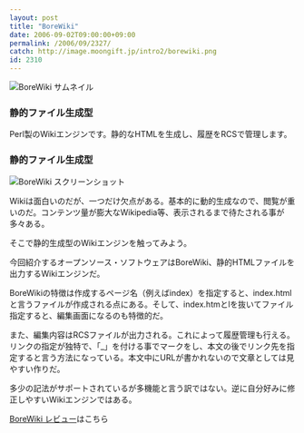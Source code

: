 ```yaml
---
layout: post
title: "BoreWiki"
date: 2006-09-02T09:00:00+09:00
permalink: /2006/09/2327/
catch: http://image.moongift.jp/intro2/borewiki.png
id: 2310
---
```

 ![BoreWiki サムネイル](http://image.moongift.jp/intro2/borewiki.t.png "BoreWiki サムネイル")
  

### 静的ファイル生成型
  
Perl製のWikiエンジンです。静的なHTMLを生成し、履歴をRCSで管理します。  
<!--more-->  

### 静的ファイル生成型
  

![BoreWiki スクリーンショット](http://image.moongift.jp/intro2/borewiki.png "BoreWiki スクリーンショット")

  

Wikiは面白いのだが、一つだけ欠点がある。基本的に動的生成なので、閲覧が重いのだ。コンテンツ量が膨大なWikipedia等、表示されるまで待たされる事が多々ある。

  

そこで静的生成型のWikiエンジンを触ってみよう。

  

今回紹介するオープンソース・ソフトウェアはBoreWiki、静的HTMLファイルを出力するWikiエンジンだ。

  

BoreWikiの特徴は作成するページ名（例えばindex）を指定すると、index.htmlと言うファイルが作成される点にある。そして、index.htmとlを抜いてファイル指定すると、編集画面になるのも特徴的だ。

  

また、編集内容はRCSファイルが出力される。これによって履歴管理も行える。リンクの指定が独特で、「\_」を付ける事でマークをし、本文の後でリンク先を指定すると言う方法になっている。本文中にURLが書かれないので文章としては見やすい作りだ。

  

多少の記法がサポートされているが多機能と言う訳ではない。逆に自分好みに修正しやすいWikiエンジンではある。

  

[BoreWiki レビュー](http://oss.moongift.jp/review/i-2330.html)はこちら

